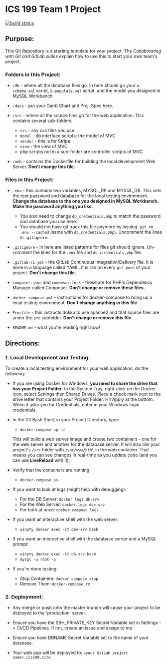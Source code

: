 # ICS 199 Team 1 Project
[![build status](https://gitlab.camosun.bc.ca/ics199grp01/ics199-grp01-project/badges/master/build.svg)](https://gitlab.camosun.bc.ca/ics199grp01/ics199-grp01-project/commits/master)

## Purpose:
This Git Repository is a starting template for your project. The *Collaborating with Git and GitLab slides* explain how to use this to start your own team's project.

### Folders in this Project:

* `/db`  - where all the database files go. In here should go your `a-schema.sql` script, `b-populate.sql` script, and the model you designed in MySQL Workbench.

* `/docs` - put your Gantt Chart and Proj. Spec here.

* `/src` - where all the source files go for the web application. This contains several sub-folders:
    * `css` - any css files you use
    * `model` - db interface scripts; the model of MVC
    * `vendor` - this is for Stripe
    * `view` - the view of MVC
    * php scripts not in a sub-folder are controller scripts of MVC

* `/web` - contains the Dockerfile for building the local development Web Server. **Don't change this file.**

### Files in this Project:

* `.env` - this contains two variables, MYSQL\_RP and MYSQL\_DB. This sets the root password and database for the local testing environment. **Change the database to the one you designed in MySQL Workbench. Make the password anything you like.**
    * You also need to change `db_credentials.php` to match the password and database you use here.
    * You should not have git track this file anymore by issuing: `git rm .env --cached` (same with `db_credentials.php`). Uncomment the lines in `.gitignore`.

* `.gitignore` - In here are listed patterns for files git should ignore. Un-comment the lines for the `.env` file and `db_credentials.php` file.

* `.gitlab-ci.yml` - the GitLab Continuous Integration/Delivery file. It is done in a language called YAML. It is ran on every `git push` of your project. **Don't change this file.**

* `composer.json` and `composer.lock` - these are for PHP's Dependency Manager called Composer. **Don't change or remove these files.**

* `docker-compose.yml` - instructions for docker-compose to bring up a local testing environment. **Don't change anything in this file.**

* `Procfile` - this instructs dokku to use apache2 and that source files are under the `src` subfolder. **Don't change or remove this file.**

* `README.md` - what you're reading right now!


## Directions:

### 1. Local Development and Testing:

To create a local testing environment for your web application, do the following:

* If you are using Docker for Windows, **you need to share the drive that has your Project Folder**. In the System Tray, right-click on the Docker icon, select Settings then Shared Drives. Place a check mark next to the drive letter that contains your Project Folder. Hit Apply at the bottom. When it asks you for Credentials, enter in your Windows login credentials.

* In the Git Bash Shell, in your Project Directory, type:

    * `docker-compose up -d`
    
    This will build a web server image and create two containers -
         one for the web server and another for the database server. It will also link your project's `/src` folder with `/var/www/html` in the web container. That means you can see changes in real-time as you update code (and you can use **LiveReload** with it).

* Verify that the containers are running:

    * `docker-compose ps`

* If you want to look at logs (might help with debugging):

    * For the DB Server: `docker logs db-srv`
    * For the Web Server: `docker logs dev-srv`
    * For both at once: `docker-compose logs`

* If you want an interactive shell with the web server:

    * `winpty docker exec -it dev-srv bash`

* If you want an interactive shell with the database server and a MySQL prompt:

    * `winpty docker exec -it db-srv bash`
    * `mysql -u root -p`

* If you're done testing:

    * Stop Containers: `docker-compose stop`
    * Remove Them: `docker-compose rm`


### 2. Deployment:

* Any merge or push onto the master branch will cause your project to be deployed to the 'production' server.

* Ensure you have the SSH\_PRIVATE\_KEY Secret Variable set in Settings -> CI/CD Pipelines. If not, create an issue and assign to me.

* Ensure you have DBNAME Secret Variable set to the name of your database.

* Your web app will be deployed to: `<your GitLab project name>.ics199.site`
